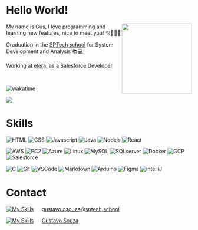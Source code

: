 
# Hello World!

<img width="190px" align="right" src="/assets/img/maingif.gif">

My name is Gus, I love programming and learning new features, nice to meet you! 💘👨‍💻🍵

Graduation in the <a target="_blank" href="https://www.sptech.school/">SPTech school</a> for System Development and Analysis 📚💻

Working at <a target="_blank" href="https://www.elera.io/"> elera.</a> as a Salesforce Developer<img width="16" src="https://cdn.greatsoftwares.com.br/arquivos/paginas/552-82034f7a28f6d860280122a205fd7c6a.png">

&emsp;

[![wakatime](https://wakatime.com/badge/user/4ca7ada9-d058-4862-aa73-c5a1f1330813/project/6b4a72c7-303b-4160-8784-94bb2ace8213.svg)](https://wakatime.com/badge/user/4ca7ada9-d058-4862-aa73-c5a1f1330813/project/6b4a72c7-303b-4160-8784-94bb2ace8213)

<a href="https://wakatime.com"><img src="https://wakatime.com/share/@4ca7ada9-d058-4862-aa73-c5a1f1330813/064121c3-4b6d-436f-9849-5fe45c209f31.png" /></a>

# Skills
![HTML](https://img.shields.io/badge/HTML-E34F26?style=for-the-badge&logo=html5&logoColor=white) ![CSS](https://img.shields.io/badge/CSS-1572B6?style=for-the-badge&logo=css3&logoColor=white) ![Javascript](https://img.shields.io/badge/Javascript-F0DB4F?style=for-the-badge&labelColor=black&logo=javascript&logoColor=F0DB4F) ![Java](https://img.shields.io/badge/Java-ed1515?style=for-the-badge) ![Nodejs](https://img.shields.io/badge/Nodejs-3C873A?style=for-the-badge&labelColor=black&logo=nodedotjs&logoColor=3C873A) ![React](https://img.shields.io/badge/-React-61DBFB?style=for-the-badge&labelColor=black&logo=react&logoColor=61DBFB)

![AWS](https://img.shields.io/badge/AWS-FF9900?style=for-the-badge&labelColor=232F3E&logo=amazon-web-services&logoColor=FF9900) ![EC2](https://img.shields.io/badge/Amazon_EC2-FF9900?style=for-the-badge&labelColor=black&logo=amazon-ec2&logoColor=FF9900) ![Azure](https://img.shields.io/badge/Azure-0080ff?style=for-the-badge) ![Linux](https://img.shields.io/badge/Linux-black?style=for-the-badge&logo=linux&labelColor=FCC624&logoColor=black) ![MySQL](https://img.shields.io/badge/mysql-4479A1?style=for-the-badge&labelColor=white&logo=mysql&logoColor=4479A1) ![SQLserver](https://img.shields.io/badge/SQL_Server-4479A1?style=for-the-badge) ![Docker](https://img.shields.io/badge/Docker-2496ED?style=for-the-badge&logo=docker&logoColor=white) ![GCP](https://img.shields.io/badge/Google_Cloud-4285F4?style=for-the-badge&labelColor=white&logo=google-cloud&logoColor=4285F4) ![Salesforce](https://img.shields.io/badge/Salesforce-00A1E0?style=for-the-badge&logo=salesforce&logoColor=white)

![C](https://img.shields.io/badge/C_Languague-A8B9CC?style=for-the-badge&labelColor=white&logo=c&logoColor=A8B9CC) ![Git](https://img.shields.io/badge/Git-F05032?style=for-the-badge&logo=git&logoColor=white) ![VSCode](https://img.shields.io/badge/Visual_Studio-0078d7?style=for-the-badge&logo=visual%20studio&logoColor=white) ![Markdown](https://img.shields.io/badge/Markdown-000000?style=for-the-badge&logo=markdown&logoColor=white) ![Arduino](https://img.shields.io/badge/Arduino-white?style=for-the-badge&logo=arduino&logoColor=00878F) ![Figma](https://img.shields.io/badge/Figma-black?style=for-the-badge&logo=figma&logoColor=white) ![IntelliJ](https://img.shields.io/badge/Intellij_IDEA-black?style=for-the-badge&logo=intellij-idea&logoColor=white)


# Contact

[![My Skills](https://skillicons.dev/icons?i=gmail&theme=dark)](https://skillicons.dev) &emsp; gustavo.osouza@sptech.school

[![My Skills](https://skillicons.dev/icons?i=linkedin&theme=dark)](https://skillicons.dev) &emsp; <a target="_blank" href="https://www.linkedin.com/in/gustavooliveiraaa/"> Gustavo Souza</a>
